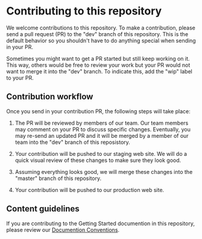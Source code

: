 # Contributing to this repository

We welcome contributions to this repository. To make a contribution, please send a pull request (PR) to the "dev" branch of this repository. This is the default behavior so you shouldn't have to do anything special when sending in your PR.

Sometimes you might want to get a PR started but still keep working on it. This way, others would be free to review your work but your PR would not want to merge it into the "dev" branch. To indicate this, add the "wip" label to your PR.

## Contribution workflow

Once you send in your contribution PR, the following steps will take place:

1. The PR will be reviewed by members of our team. Our team members may comment on your PR to discuss specific changes. Eventually, you may re-send an updated PR and it will be merged by a member of our team into the "dev" branch of this reposistory.

2. Your contribution will be pushed to our staging web site. We will do a quick visual review of these changes to make sure they look good.

3. Assuming everything looks good, we will merge these changes into the "master" branch of this repository.

4. Your contribution will be pushed to our production web site.

## Content guidelines

If you are contributing to the Getting Started documention in this repository, please review our [Documention Conventions](src/docs/CONTRIBUTING.rst).
